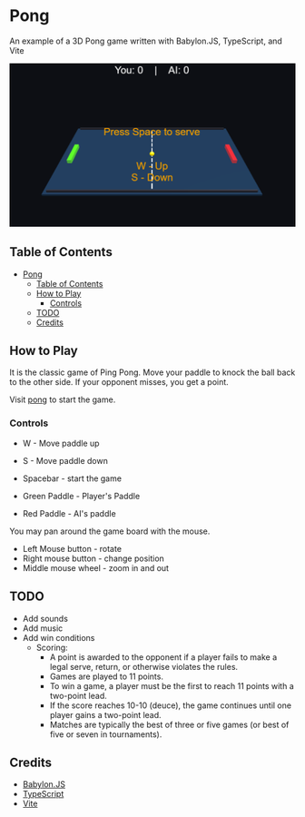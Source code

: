 # Pong

An example of a 3D Pong game written with Babylon.JS, TypeScript, and Vite

![Screenshot](./public/pong.png)

## Table of Contents

- [Pong](#pong)
  - [Table of Contents](#table-of-contents)
  - [How to Play](#how-to-play)
    - [Controls](#controls)
  - [TODO](#todo)
  - [Credits](#credits)

## How to Play

It is the classic game of Ping Pong.  Move your paddle to knock the ball back to the other side.  If your opponent misses, you get a point.

Visit [pong](https://corysia.github.io/pong) to start the game.

### Controls

- W - Move paddle up
- S - Move paddle down
- Spacebar - start the game

- Green Paddle - Player's Paddle
- Red Paddle - AI's paddle

You may pan around the game board with the mouse.

- Left Mouse button - rotate
- Right mouse button - change position
- Middle mouse wheel - zoom in and out

## TODO

- Add sounds
- Add music
- Add win conditions
  - Scoring:
    - A point is awarded to the opponent if a player fails to make a legal serve, return, or otherwise violates the rules.
    - Games are played to 11 points.
    - To win a game, a player must be the first to reach 11 points with a two-point lead.
    - If the score reaches 10-10 (deuce), the game continues until one player gains a two-point lead.
    - Matches are typically the best of three or five games (or best of five or seven in tournaments).

## Credits

- [Babylon.JS](https://www.babylonjs.com/)
- [TypeScript](https://www.typescriptlang.org/)
- [Vite](https://vitejs.dev/)
